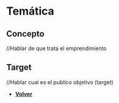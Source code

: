 # Temática

## Concepto
//Hablar de que trata el emprendimiento


## Target
//Hablar cual es el publico objetivo (target)

+ [**Volver**](../README.md)